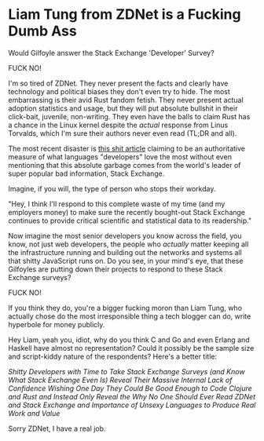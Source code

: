 # Liam Tung from ZDNet is a Fucking Dumb Ass

Would Gilfoyle answer the Stack Exchange 'Developer' Survey?

FUCK NO!

I'm so tired of ZDNet. They never present the facts and clearly have
technology and political biases they don't even try to hide. The most
embarrassing is their avid Rust fandom fetish. They never present actual
adoption statistics and usage, but they will put absolute bullshit in
their click-bait, juvenile, non-writing. They even have the balls to
claim Rust has a chance in the Linux kernel despite the *actual*
response from Linus Torvalds, which I'm sure their authors never even
read (TL;DR and all).

The most recent disaster is [this shit article] claiming to be an
authoritative measure of what languages "developers" love the most
without even mentioning that this absolute garbage comes from the
world's leader of super popular bad information, Stack Exchange.

Imagine, if you will, the type of person who stops their workday.

"Hey, I think I'll respond to this complete waste of my time (and my
employers money) to make sure the recently bought-out Stack Exchange
continues to provide critical scientific and statistical data to its
readership." 

Now imagine the most senior developers you know across the field, you
know, not just web developers, the people who *actually* matter keeping
all the infrastructure running and building out the networks and systems
all that shitty JavaScript runs on. Do you see, in your mind's eye, that
these Gilfoyles are putting down their projects to respond to these
Stack Exchange surveys?

FUCK NO!

If you think they do, you're a bigger fucking moron than Liam Tung, who
actually chose do the most irresponsible thing a tech blogger can do,
write hyperbole for money publicly. 

Hey Liam, yeah you, idiot, why do you think C and Go and even Erlang and
Haskell have almost no representation? Could it possibly be the sample
size and script-kiddy nature of the respondents? Here's a better title:

*Shitty Developers with Time to Take Stack Exchange Surveys (and Know
What Stack Exchange Even Is) Reveal Their Massive Internal Lack of
Confidence Wishing One Day They Could Be Good Enough to Code Clojure and
Rust and Instead Only Reveal the Why No One Should Ever Read ZDNet and
Stack Exchange and Importance of Unsexy Languages to Produce Real Work
and Value*

Sorry ZDNet, I have a real job.

[this shit article]: <https://www.zdnet.com/article/developers-reveal-their-most-loved-programming-language-and-the-ones-they-dread-using/>

